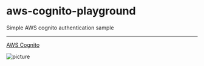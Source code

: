 # aws-cognito-playground
Simple AWS cognito authentication sample
***
[AWS Cognito](https://aws.amazon.com/cognito/?nc2=h_m1)

![picture](https://miro.medium.com/max/848/0*B6iQPePmnFDnjc9w.png)
